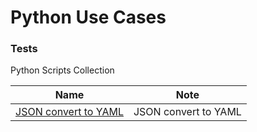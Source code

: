 # Python Use Cases

### Tests

Python Scripts Collection

| Name  | Note  |
|---|---|
| [JSON convert to YAML](https://github.com/yhu-insight/python-toolkit)  | JSON convert to YAML  |